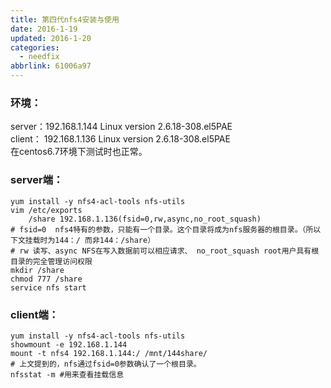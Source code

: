 ```yaml
---
title: 第四代nfs4安装与使用
date: 2016-1-19
updated: 2016-1-20
categories:
  - needfix
abbrlink: 61006a97
---
```

### 环境：

 server：192.168.1.144 Linux version 2.6.18-308.el5PAE   
 client： 192.168.1.136 Linux version 2.6.18-308.el5PAE   
 在centos6.7环境下测试时也正常。


### server端：

    yum install -y nfs4-acl-tools nfs-utils
    vim /etc/exports
        /share 192.168.1.136(fsid=0,rw,async,no_root_squash)
    # fsid=0  nfs4特有的参数，只能有一个目录。这个目录将成为nfs服务器的根目录。（所以下文挂载时为144：/ 而非144：/share）
    # rw 读写、async NFS在写入数据前可以相应请求、 no_root_squash root用户具有根目录的完全管理访问权限
    mkdir /share
    chmod 777 /share
    service nfs start
    
    
    
### client端：

    yum install -y nfs4-acl-tools nfs-utils
    showmount -e 192.168.1.144
    mount -t nfs4 192.168.1.144:/ /mnt/144share/
    # 上文提到的，nfs通过fsid=0参数确认了一个根目录。
    nfsstat -m #用来查看挂载信息